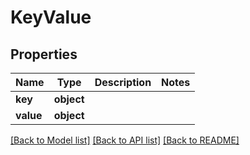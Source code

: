# KeyValue

## Properties
Name | Type | Description | Notes
------------ | ------------- | ------------- | -------------
**key** | **object** |  | 
**value** | **object** |  | 

[[Back to Model list]](../README.md#documentation-for-models) [[Back to API list]](../README.md#documentation-for-api-endpoints) [[Back to README]](../README.md)

